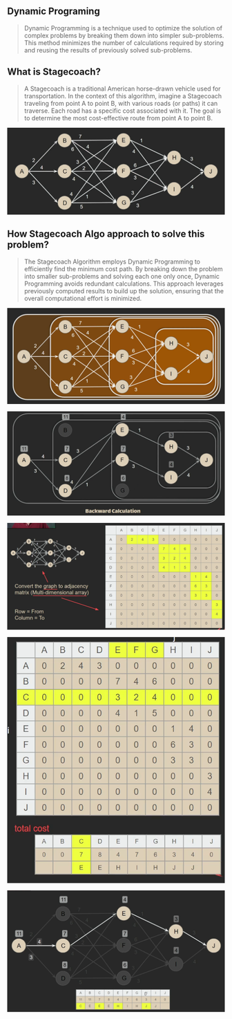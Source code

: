 ## Dynamic Programing

> Dynamic Programming is a technique used to optimize the solution of complex problems by breaking them down into simpler sub-problems. This method minimizes the number of calculations required by storing and reusing the results of previously solved sub-problems.

## What is Stagecoach?

> A Stagecoach is a traditional American horse-drawn vehicle used for transportation. In the context of this algorithm, imagine a Stagecoach traveling from point A to point B, with various roads (or paths) it can traverse. Each road has a specific cost associated with it. The goal is to determine the most cost-effective route from point A to point B.

![Stagecoach img](stagecoach.png)

## How Stagecoach Algo approach to solve this problem?

> The Stagecoach Algorithm employs Dynamic Programming to efficiently find the minimum cost path. By breaking down the problem into smaller sub-problems and solving each one only once, Dynamic Programming avoids redundant calculations. This approach leverages previously computed results to build up the solution, ensuring that the overall computational effort is minimized.

![how to divid the problem](divid_the_problem.png)

![finall result](final_result.png)

![Graph to Multi Dimensional Array](graph_to_2D_Array.png)

![Graph Details](graph_details.png)

![Final Solution](final_solution.png)
